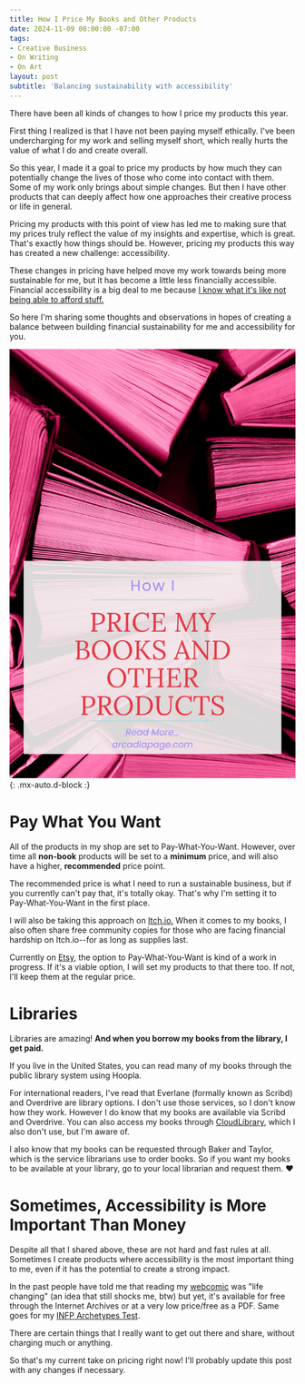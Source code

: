 ```yaml
---
title: How I Price My Books and Other Products
date: 2024-11-09 00:00:00 -07:00
tags:
- Creative Business 
- On Writing
- On Art
layout: post
subtitle: 'Balancing sustainability with accessibility'
---
```


There have been all kinds of changes to how I price my products this year. 

First thing I realized is that I have not been paying myself ethically. I've been undercharging for my work and selling myself short, which really hurts the value of what I do and create overall. 

So this year, I made it a goal to price my products by how much they can potentially change the lives of those who come into contact with them. Some of my work only brings about simple changes. But then I have other products that can deeply affect how one approaches their creative process or life in general.

Pricing my products with this point of view has led me to making sure that my prices truly reflect the value of my insights and expertise, which is great. That's exactly how things should be. However, pricing my products this way has created a new challenge: accessibility.

These changes in pricing have helped move my work towards being more sustainable for me, but it has become a little less financially accessible. Financial accessibility is a big deal to me because [I know what it's like not being able to afford stuff.](https://arcadiapage.com/2024-11-02-Financially-Struggling-Creative/)

So here I'm sharing some thoughts and observations in hopes of creating a balance between building financial sustainability for me and accessibility for you.

![How I Price My Digital Products](/uploads/how-i-price-my-books-and-other-products.png){: .mx-auto.d-block :}


# Pay What You Want 

All of the products in my shop are set to Pay-What-You-Want. However, over time all **non-book** products will be set to a **minimum** price, and will also have a higher, **recommended** price point. 

The recommended price is what I need to run a sustainable business, but if you currently can't pay that, it's totally okay. That's why I'm setting it to Pay-What-You-Want in the first place.

I will also be taking this approach on [Itch.io.](https://arcadiapage.itch.io/) When it comes to my books, I also often share free community copies for those who are facing financial hardship on Itch.io--for as long as supplies last.

Currently on [Etsy](https://arcadiapage.etsy.com), the option to Pay-What-You-Want is kind of a work in progress. If it's a viable option, I will set my products to that there too. If not, I'll keep them at the regular price.


# Libraries

Libraries are amazing! **And when you borrow my books from the library, I get paid.**

If you live in the United States, you can read many of my books through the public library system using Hoopla.

For international readers, I've read that Everlane (formally known as Scribd) and Overdrive are library options. I don't use those services, so I don't know how they work. However I do know that my books are available via Scribd and Overdrive. You can also access my books through [CloudLibrary](https://www.yourcloudlibrary.com/), which I also don't use, but I'm aware of.

I also know that my books can be requested through Baker and Taylor, which is the service librarians use to order books. So if you want my books to be available at your library, go to your local librarian and request them. ♥️

# Sometimes, Accessibility is More Important Than Money 

Despite all that I shared above, these are not hard and fast rules at all. Sometimes I create products where accessibility is the most important thing to me, even if it has the potential to create a strong impact. 

In the past people have told me that reading my [webcomic](https://payhip.com/b/XtCk7) was "life changing" (an idea that still shocks me, btw) but yet, it's available for free through the Internet Archives or at a very low price/free as a PDF. Same goes for my [INFP Archetypes Test](https://payhip.com/b/Di7wb).

There are certain things that I really want to get out there and share, without charging much or anything. 

So that's my current take on pricing right now! I'll probably update this post with any
changes if necessary.
